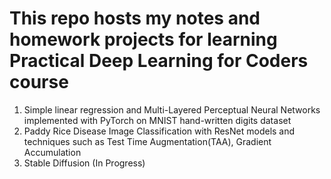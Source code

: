 # This repo hosts my notes and homework projects for learning Practical Deep Learning for Coders course

1. Simple linear regression and Multi-Layered Perceptual Neural Networks implemented with PyTorch on MNIST hand-written digits dataset
2. Paddy Rice Disease Image Classification with ResNet models and techniques such as Test Time Augmentation(TAA), Gradient Accumulation
3. Stable Diffusion (In Progress)
